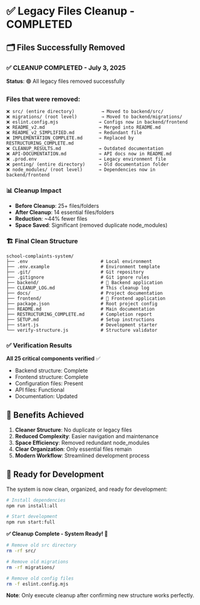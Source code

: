 # ✅ Legacy Files Cleanup - COMPLETED

## 🗂️ Files Successfully Removed

### ✅ **CLEANUP COMPLETED** - July 3, 2025

**Status**: 🟢 All legacy files removed successfully

### Files that were removed:

```
❌ src/ (entire directory)          → Moved to backend/src/
❌ migrations/ (root level)         → Moved to backend/migrations/
❌ eslint.config.mjs               → Configs now in backend/frontend
❌ README_v2.md                    → Merged into README.md
❌ README_v2_SIMPLIFIED.md         → Redundant file
❌ IMPLEMENTATION_COMPLETE.md      → Replaced by RESTRUCTURING_COMPLETE.md
❌ CLEANUP_RESULTS.md              → Outdated documentation
❌ API-DOCUMENTATION.md            → API docs now in README.md
❌ .prod.env                       → Legacy environment file
❌ penting/ (entire directory)     → Old documentation folder
❌ node_modules/ (root level)      → Dependencies now in backend/frontend
```

### 📊 Cleanup Impact

- **Before Cleanup**: 25+ files/folders
- **After Cleanup**: 14 essential files/folders
- **Reduction**: ~44% fewer files
- **Space Saved**: Significant (removed duplicate node_modules)

### 🏗️ Final Clean Structure

```
school-complaints-system/
├── .env                           # Local environment
├── .env.example                   # Environment template
├── .git/                          # Git repository
├── .gitignore                     # Git ignore rules
├── backend/                       # 🎯 Backend application
├── CLEANUP_LOG.md                 # This cleanup log
├── docs/                          # Project documentation
├── frontend/                      # 🎯 Frontend application
├── package.json                   # Root project config
├── README.md                      # Main documentation
├── RESTRUCTURING_COMPLETE.md      # Completion report
├── SETUP.md                       # Setup instructions
├── start.js                       # Development starter
└── verify-structure.js            # Structure validator
```

### ✅ Verification Results

**All 25 critical components verified** ✅

- Backend structure: Complete
- Frontend structure: Complete
- Configuration files: Present
- API files: Functional
- Documentation: Updated

## 🎯 Benefits Achieved

1. **Cleaner Structure**: No duplicate or legacy files
2. **Reduced Complexity**: Easier navigation and maintenance
3. **Space Efficiency**: Removed redundant node_modules
4. **Clear Organization**: Only essential files remain
5. **Modern Workflow**: Streamlined development process

## 🚀 Ready for Development

The system is now clean, organized, and ready for development:

```bash
# Install dependencies
npm run install:all

# Start development
npm run start:full
```

**✅ Cleanup Complete - System Ready! 🎉**

```bash
# Remove old src directory
rm -rf src/

# Remove old migrations
rm -rf migrations/

# Remove old config files
rm -f eslint.config.mjs
```

**Note**: Only execute cleanup after confirming new structure works perfectly.
